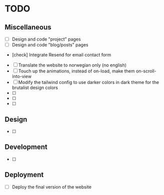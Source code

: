 # TODO

## Miscellaneous
- [ ] Design and code "project" pages
- [ ] Design and code "blog/posts" pages
- [check] Integrate Resend for email contact form
- [ ] Translate the website to norwegian only (no english)
- [ ] Touch up the animations, instead of on-load, make them on-scroll-into-view
- [ ] Modify the tailwind config to use darker colors in dark theme for the brutalist design colors
- [ ] 
- [ ] 
- [ ] 

## Design
- [ ] 

## Development
- [ ] 

## Deployment
- [ ] Deploy the final version of the website
